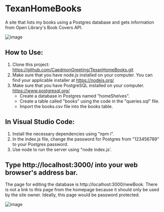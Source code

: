 # TexanHomeBooks
A site that lists my books using a Postgres database and gets information from Open Library's Book Covers API.

![image](https://github.com/user-attachments/assets/dced60fe-33cf-4aba-856d-2fc743bcdf15)

## How to Use:
1. Clone this project: https://github.com/CaedmonGreeting/TexanHomeBooks.git
2. Make sure that you have node.js installed on your computer. You can find your applicable installer at https://nodejs.org/
3. Make sure that you have PostgreSQL installed on your computer. https://www.postgresql.org/
   * Create a database in Postgres named "homeShelves".
   * Create a table called "books" using the code in the "queries.sql" file.
   * Import the books.csv file into the books table.

## In Visual Studio Code: 
1. Install the necessary dependencies using "npm i".
2. In the index.js file, change the password for Postgres from "123456789" to your Postgres password.
3. Use node to run the server using "node index.js'.

## Type http://localhost:3000/ into your web browser's address bar.
The page for editing the database is http://localhost:3000/newBook.
There is not a link to this page from the homepage because it should only be used by the site owner. Ideally, this page would be password protected.

![image](https://github.com/user-attachments/assets/b1ae6c0b-6c5a-46b5-bcc4-aceb67fafbb6)

